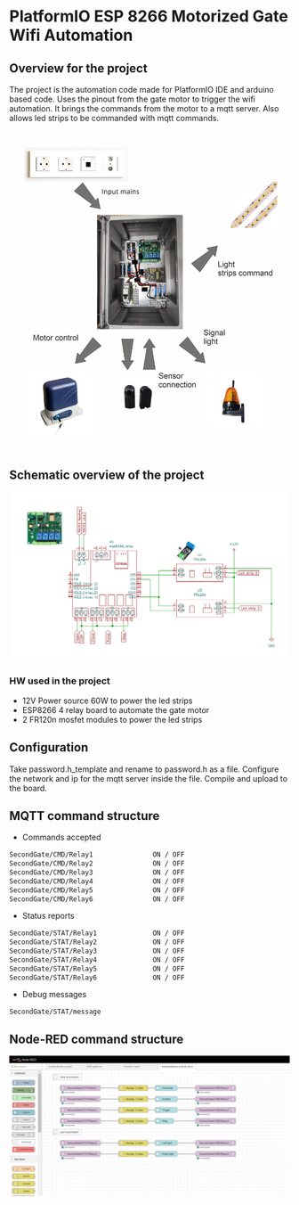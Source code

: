 # PlatformIO ESP 8266 Motorized Gate Wifi Automation

## Overview for the project

The project is the automation code made for PlatformIO IDE and arduino based code.
Uses the pinout from the gate motor to trigger the wifi automation.
It brings the commands from the motor to a mqtt server.
Also allows led strips to be commanded with mqtt commands.

![Automation box image](https://github.com/tinel-c/PlatformIO_ESP8266_Second_gate_automation/blob/main/img/Gate_automation.png?raw=true)

## Schematic overview of the project

![Automation box image](https://github.com/tinel-c/PlatformIO_ESP8266_Second_gate_automation/blob/main/img/Second_gate_automation_schematic.PNG?raw=true)

### HW used in the project

* 12V Power source 60W to power the led strips
* ESP8266 4 relay board to automate the gate motor
* 2 FR120n mosfet modules to power the led strips

## Configuration

Take password.h_template and rename to password.h as a file.
Configure the network and ip for the mqtt server inside the file.
Compile and upload to the board.

## MQTT command structure

* Commands accepted

```
SecondGate/CMD/Relay1               ON / OFF
SecondGate/CMD/Relay2               ON / OFF
SecondGate/CMD/Relay3               ON / OFF
SecondGate/CMD/Relay4               ON / OFF
SecondGate/CMD/Relay5               ON / OFF
SecondGate/CMD/Relay6               ON / OFF
```

* Status reports

```
SecondGate/STAT/Relay1              ON / OFF
SecondGate/STAT/Relay2              ON / OFF
SecondGate/STAT/Relay3              ON / OFF
SecondGate/STAT/Relay4              ON / OFF
SecondGate/STAT/Relay5              ON / OFF
SecondGate/STAT/Relay6              ON / OFF
```


* Debug messages

```
SecondGate/STAT/message
```

## Node-RED command structure

![Automation box image](https://github.com/tinel-c/PlatformIO_ESP8266_Second_gate_automation/blob/main/img/Node_red_automation.PNG?raw=true)